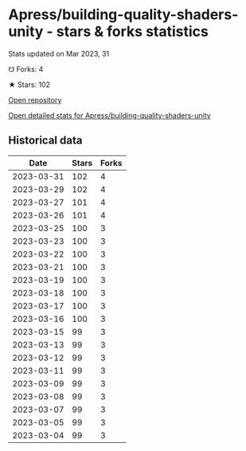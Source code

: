 # Apress/building-quality-shaders-unity - stars & forks statistics

Stats updated on Mar 2023, 31

☋ Forks: 4

★ Stars: 102

[Open repository](https://github.com/Apress/building-quality-shaders-unity)

[Open detailed stats for Apress/building-quality-shaders-unity](https://reviewgithub.com/rep/Apress/building-quality-shaders-unity)

## Historical data
| Date | Stars | Forks |
|------|-------|-------|
| 2023-03-31 | 102 | 4 | 
| 2023-03-29 | 102 | 4 | 
| 2023-03-27 | 101 | 4 | 
| 2023-03-26 | 101 | 4 | 
| 2023-03-25 | 100 | 3 | 
| 2023-03-23 | 100 | 3 | 
| 2023-03-22 | 100 | 3 | 
| 2023-03-21 | 100 | 3 | 
| 2023-03-19 | 100 | 3 | 
| 2023-03-18 | 100 | 3 | 
| 2023-03-17 | 100 | 3 | 
| 2023-03-16 | 100 | 3 | 
| 2023-03-15 | 99 | 3 | 
| 2023-03-13 | 99 | 3 | 
| 2023-03-12 | 99 | 3 | 
| 2023-03-11 | 99 | 3 | 
| 2023-03-09 | 99 | 3 | 
| 2023-03-08 | 99 | 3 | 
| 2023-03-07 | 99 | 3 | 
| 2023-03-05 | 99 | 3 | 
| 2023-03-04 | 99 | 3 | 

